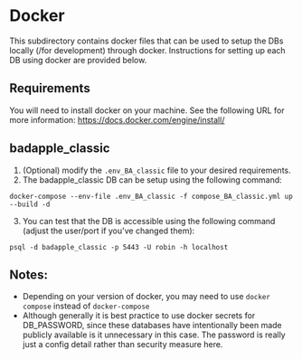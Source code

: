 # Docker
This subdirectory contains docker files that can be used to setup the DBs locally (/for development) through docker. Instructions for setting up each DB using docker are provided below.

## Requirements
You will need to install docker on your machine. See the following URL for more information:
https://docs.docker.com/engine/install/ 


## badapple_classic
1. (Optional) modify the `.env_BA_classic` file to your desired requirements. 
2. The badapple_classic DB can be setup using the following command:
```
docker-compose --env-file .env_BA_classic -f compose_BA_classic.yml up --build -d
```
3. You can test that the DB is accessible using the following command (adjust the user/port if you've changed them):
```
psql -d badapple_classic -p 5443 -U robin -h localhost
```


## Notes:
* Depending on your version of docker, you may need to use `docker compose` instead of `docker-compose`
* Although generally it is best practice to use docker secrets for DB_PASSWORD, since these databases have intentionally been made publicly available is it unnecessary in this case. The password is really just a config detail rather than security measure here.